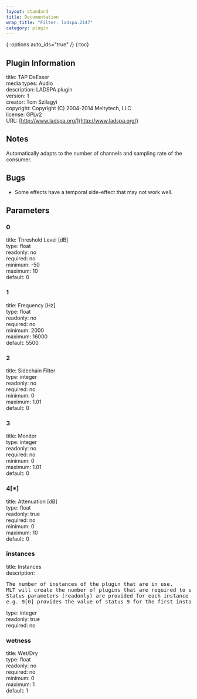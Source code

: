 ```yaml
---
layout: standard
title: Documentation
wrap_title: "Filter: ladspa.2147"
category: plugin
---
```

{::options auto_ids="true" /}
{:toc}

## Plugin Information

title: TAP DeEsser  
media types:
Audio  
description: LADSPA plugin  
version: 1  
creator: Tom Szilagyi  
copyright: Copyright (C) 2004-2014 Meltytech, LLC  
license: GPLv2  
URL: [http://www.ladspa.org/](http://www.ladspa.org/)  

## Notes

Automatically adapts to the number of channels and sampling rate of the consumer.
## Bugs

* Some effects have a temporal side-effect that may not work well.

## Parameters

### 0

title: Threshold Level [dB]    
type: float  
readonly: no  
required: no  
minimum: -50  
maximum: 10  
default: 0  

### 1

title: Frequency [Hz]    
type: float  
readonly: no  
required: no  
minimum: 2000  
maximum: 16000  
default: 5500  

### 2

title: Sidechain Filter    
type: integer  
readonly: no  
required: no  
minimum: 0  
maximum: 1.01  
default: 0  

### 3

title: Monitor    
type: integer  
readonly: no  
required: no  
minimum: 0  
maximum: 1.01  
default: 0  

### 4[*]

title: Attenuation [dB]    
type: float  
readonly: true  
required: no  
minimum: 0  
maximum: 10  
default: 0  

### instances

title: Instances    
description:
<pre>
The number of instances of the plugin that are in use.
MLT will create the number of plugins that are required to support the number of audio channels.
Status parameters (readonly) are provided for each instance and are accessed by specifying the instance number after the identifier (starting at zero).
e.g. 9[0] provides the value of status 9 for the first instance.
</pre>
type: integer  
readonly: true  
required: no  

### wetness

title: Wet/Dry    
type: float  
readonly: no  
required: no  
minimum: 0  
maximum: 1  
default: 1  

